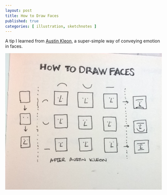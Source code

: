 ```yaml
---
layout: post
title: How to Draw Faces
published: true
categories: [ illustration, sketchnotes ]
---
```


A tip I learned from <a href="https://austinkleon.com/">Austin Kleon</a>, a
super-simple way of conveying emotion in faces.

![faces](/img/posts/how-to-draw-faces/how-to-draw-faces.jpg)
